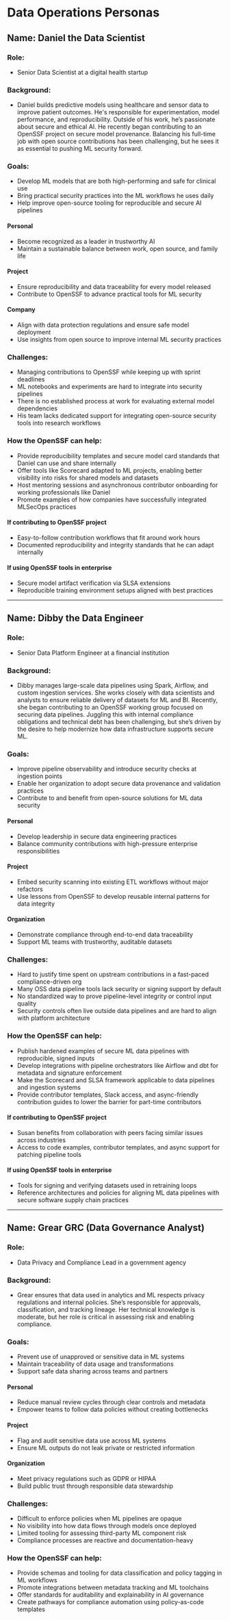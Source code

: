 # Data Operations Personas

## Name: Daniel the Data Scientist

### Role:
- Senior Data Scientist at a digital health startup

### Background:
- Daniel builds predictive models using healthcare and sensor data to improve patient outcomes. He's responsible for experimentation, model performance, and reproducibility. Outside of his work, he’s passionate about secure and ethical AI. He recently began contributing to an OpenSSF project on secure model provenance. Balancing his full-time job with open source contributions has been challenging, but he sees it as essential to pushing ML security forward.

### Goals:
- Develop ML models that are both high-performing and safe for clinical use
- Bring practical security practices into the ML workflows he uses daily
- Help improve open-source tooling for reproducible and secure AI pipelines

#### Personal
- Become recognized as a leader in trustworthy AI
- Maintain a sustainable balance between work, open source, and family life

#### Project
- Ensure reproducibility and data traceability for every model released
- Contribute to OpenSSF to advance practical tools for ML security

#### Company
- Align with data protection regulations and ensure safe model deployment
- Use insights from open source to improve internal ML security practices

### Challenges:
- Managing contributions to OpenSSF while keeping up with sprint deadlines
- ML notebooks and experiments are hard to integrate into security pipelines
- There is no established process at work for evaluating external model dependencies
- His team lacks dedicated support for integrating open-source security tools into research workflows

### How the OpenSSF can help:
- Provide reproducibility templates and secure model card standards that Daniel can use and share internally
- Offer tools like Scorecard adapted to ML projects, enabling better visibility into risks for shared models and datasets
- Host mentoring sessions and asynchronous contributor onboarding for working professionals like Daniel
- Promote examples of how companies have successfully integrated MLSecOps practices

#### If contributing to OpenSSF project
- Easy-to-follow contribution workflows that fit around work hours
- Documented reproducibility and integrity standards that he can adapt internally

#### If using OpenSSF tools in enterprise
- Secure model artifact verification via SLSA extensions
- Reproducible training environment setups aligned with best practices
 
---

## Name: Dibby the Data Engineer

### Role:
- Senior Data Platform Engineer at a financial institution

### Background:
- Dibby manages large-scale data pipelines using Spark, Airflow, and custom ingestion services. She works closely with data scientists and analysts to ensure reliable delivery of datasets for ML and BI. Recently, she began contributing to an OpenSSF working group focused on securing data pipelines. Juggling this with internal compliance obligations and technical debt has been challenging, but she’s driven by the desire to help modernize how data infrastructure supports secure ML.

### Goals:
- Improve pipeline observability and introduce security checks at ingestion points
- Enable her organization to adopt secure data provenance and validation practices
- Contribute to and benefit from open-source solutions for ML data security

#### Personal
- Develop leadership in secure data engineering practices
- Balance community contributions with high-pressure enterprise responsibilities

#### Project
- Embed security scanning into existing ETL workflows without major refactors
- Use lessons from OpenSSF to develop reusable internal patterns for data integrity

#### Organization
- Demonstrate compliance through end-to-end data traceability
- Support ML teams with trustworthy, auditable datasets

### Challenges:
- Hard to justify time spent on upstream contributions in a fast-paced compliance-driven org
- Many OSS data pipeline tools lack security or signing support by default
- No standardized way to prove pipeline-level integrity or control input quality
- Security controls often live outside data pipelines and are hard to align with platform architecture

### How the OpenSSF can help:
- Publish hardened examples of secure ML data pipelines with reproducible, signed inputs
- Develop integrations with pipeline orchestrators like Airflow and dbt for metadata and signature enforcement
- Make the Scorecard and SLSA framework applicable to data pipelines and ingestion systems
- Provide contributor templates, Slack access, and async-friendly contribution guides to lower the barrier for part-time contributors

#### If contributing to OpenSSF project
- Susan benefits from collaboration with peers facing similar issues across industries
- Access to code examples, contributor templates, and async support for patching pipeline tools

#### If using OpenSSF tools in enterprise
- Tools for signing and verifying datasets used in retraining loops
- Reference architectures and policies for aligning ML data pipelines with secure software supply chain practices

---

## Name: Grear GRC (Data Governance Analyst)

### Role:
- Data Privacy and Compliance Lead in a government agency

### Background:
- Grear ensures that data used in analytics and ML respects privacy regulations and internal policies. She’s responsible for approvals, classification, and tracking lineage. Her technical knowledge is moderate, but her role is critical in assessing risk and enabling compliance.

### Goals:
- Prevent use of unapproved or sensitive data in ML systems
- Maintain traceability of data usage and transformations
- Support safe data sharing across teams and partners

#### Personal
- Reduce manual review cycles through clear controls and metadata
- Empower teams to follow data policies without creating bottlenecks

#### Project
- Flag and audit sensitive data use across ML systems
- Ensure ML outputs do not leak private or restricted information

#### Organization
- Meet privacy regulations such as GDPR or HIPAA
- Build public trust through responsible data stewardship

### Challenges:
- Difficult to enforce policies when ML pipelines are opaque
- No visibility into how data flows through models once deployed
- Limited tooling for assessing third-party ML component risk
- Compliance processes are reactive and documentation-heavy

### How the OpenSSF can help:
- Provide schemas and tooling for data classification and policy tagging in ML workflows
- Promote integrations between metadata tracking and ML toolchains
- Offer standards for auditability and explainability in AI governance
- Create pathways for compliance automation using policy-as-code templates
